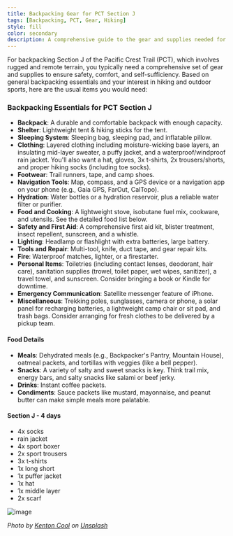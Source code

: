```yaml
---
title: Backpacking Gear for PCT Section J
tags: [Backpacking, PCT, Gear, Hiking]
style: fill
color: secondary
description: A comprehensive guide to the gear and supplies needed for backpacking Section J of the Pacific Crest Trail.
---
```


For backpacking Section J of the Pacific Crest Trail (PCT), which involves rugged and remote terrain, you typically need a comprehensive set of gear and supplies to ensure safety, comfort, and self-sufficiency. Based on general backpacking essentials and your interest in hiking and outdoor sports, here are the usual items you would need:

### Backpacking Essentials for PCT Section J

- **Backpack**: A durable and comfortable backpack with enough capacity.
- **Shelter**: Lightweight tent & hiking sticks for the tent.
- **Sleeping System**: Sleeping bag, sleeping pad, and inflatable pillow.
- **Clothing**: Layered clothing including moisture-wicking base layers, an insulating mid-layer sweater, a puffy jacket, and a waterproof/windproof rain jacket. You'll also want a hat, gloves, 3x t-shirts, 2x trousers/shorts, and proper hiking socks (including toe socks).
- **Footwear**: Trail runners, tape, and camp shoes.
- **Navigation Tools**: Map, compass, and a GPS device or a navigation app on your phone (e.g., Gaia GPS, FarOut, CalTopo).
- **Hydration**: Water bottles or a hydration reservoir, plus a reliable water filter or purifier.
- **Food and Cooking**: A lightweight stove, isobutane fuel mix, cookware, and utensils. See the detailed food list below.
- **Safety and First Aid**: A comprehensive first aid kit, blister treatment, insect repellent, sunscreen, and a whistle.
- **Lighting**: Headlamp or flashlight with extra batteries, large battery.
- **Tools and Repair**: Multi-tool, knife, duct tape, and gear repair kits.
- **Fire**: Waterproof matches, lighter, or a firestarter.
- **Personal Items**: Toiletries (including contact lenses, deodorant, hair care), sanitation supplies (trowel, toilet paper, wet wipes, sanitizer), a travel towel, and sunscreen. Consider bringing a book or Kindle for downtime.
- **Emergency Communication**: Satellite messenger feature of iPhone.
- **Miscellaneous**: Trekking poles, sunglasses, camera or phone, a solar panel for recharging batteries, a lightweight camp chair or sit pad, and trash bags. Consider arranging for fresh clothes to be delivered by a pickup team.

#### Food Details

- **Meals**: Dehydrated meals (e.g., Backpacker's Pantry, Mountain House), oatmeal packets, and tortillas with veggies (like a bell pepper).
- **Snacks**: A variety of salty and sweet snacks is key. Think trail mix, energy bars, and salty snacks like salami or beef jerky.
- **Drinks**: Instant coffee packets.
- **Condiments**: Sauce packets like mustard, mayonnaise, and peanut butter can make simple meals more palatable.

#### Section J - 4 days

- 4x socks
- rain jacket
- 4x sport boxer
- 2x sport trousers
- 3x t-shirts
- 1x long short
- 1x puffer jacket
- 1x hat
- 1x middle layer
- 2x scarf

![image](https://images.unsplash.com/photo-1551632811-561732d1e306?q=80&w=2070&auto=format&fit=crop&ixlib=rb-4.0.3&ixid=M3wxMjA3fDB8MHxwaG90by1wYWdlfHx8fGVufDB8fHx8fA%3D%3D)

*Photo by [Kenton Cool](https://unsplash.com/@kentoncool) on [Unsplash](https://unsplash.com)*
